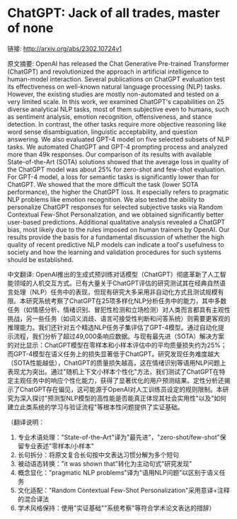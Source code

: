 # ChatGPT: Jack of all trades, master of none

链接: http://arxiv.org/abs/2302.10724v1

原文摘要:
OpenAI has released the Chat Generative Pre-trained Transformer (ChatGPT) and
revolutionized the approach in artificial intelligence to human-model
interaction. Several publications on ChatGPT evaluation test its effectiveness
on well-known natural language processing (NLP) tasks. However, the existing
studies are mostly non-automated and tested on a very limited scale. In this
work, we examined ChatGPT's capabilities on 25 diverse analytical NLP tasks,
most of them subjective even to humans, such as sentiment analysis, emotion
recognition, offensiveness, and stance detection. In contrast, the other tasks
require more objective reasoning like word sense disambiguation, linguistic
acceptability, and question answering. We also evaluated GPT-4 model on five
selected subsets of NLP tasks. We automated ChatGPT and GPT-4 prompting process
and analyzed more than 49k responses. Our comparison of its results with
available State-of-the-Art (SOTA) solutions showed that the average loss in
quality of the ChatGPT model was about 25% for zero-shot and few-shot
evaluation. For GPT-4 model, a loss for semantic tasks is significantly lower
than for ChatGPT. We showed that the more difficult the task (lower SOTA
performance), the higher the ChatGPT loss. It especially refers to pragmatic
NLP problems like emotion recognition. We also tested the ability to
personalize ChatGPT responses for selected subjective tasks via Random
Contextual Few-Shot Personalization, and we obtained significantly better
user-based predictions. Additional qualitative analysis revealed a ChatGPT
bias, most likely due to the rules imposed on human trainers by OpenAI. Our
results provide the basis for a fundamental discussion of whether the high
quality of recent predictive NLP models can indicate a tool's usefulness to
society and how the learning and validation procedures for such systems should
be established.

中文翻译:
OpenAI推出的生成式预训练对话模型（ChatGPT）彻底革新了人工智能领域的人机交互方式。已有大量关于ChatGPT评估的研究测试其在经典自然语言处理（NLP）任务中的表现，但现有研究大多采用非自动化方式且测试规模有限。本研究系统考察了ChatGPT在25项多样化NLP分析任务中的能力，其中多数任务（如情感分析、情绪识别、冒犯性检测和立场检测）对人类而言都具有主观性挑战，另一些任务（如词义消歧、语言可接受性判断和问答系统）则需要更客观的推理能力。我们还针对五个精选NLP任务子集评估了GPT-4模型。通过自动化提示流程，我们分析了超过49,000条响应数据。与现有最先进（SOTA）解决方案的对比显示：ChatGPT模型在零样本和小样本评估中的平均质量损失约为25%；而GPT-4模型在语义任务上的损失显著低于ChatGPT。研究发现任务难度越大（SOTA性能越低），ChatGPT的质量损失越高，这在情绪识别等语用NLP问题上表现尤为突出。通过"随机上下文小样本个性化"方法，我们测试了ChatGPT在特定主观任务中的响应个性化能力，获得了显著优化的用户预测结果。定性分析还揭示了ChatGPT存在偏见，这可能源于OpenAI对人工训练员设定的规则限制。本研究为深入探讨"预测型NLP模型的高性能是否能真正体现其社会实用性"以及"如何建立此类系统的学习与验证流程"等根本性问题提供了实证基础。  

（翻译说明：  
1. 专业术语处理："State-of-the-Art"译为"最先进"，"zero-shot/few-shot"保留专业表述"零样本/小样本"  
2. 长句拆分：将原文复合长句按中文表达习惯分解为多个短句  
3. 被动语态转换："it was shown that"转化为主动句式"研究发现"  
4. 概念显化："pragmatic NLP problems"译为"语用NLP问题"以区别于语义任务  
5. 文化适配："Random Contextual Few-Shot Personalization"采用意译+注释的混合译法  
6. 学术风格保持：使用"实证基础""系统考察"等符合学术论文表达的措辞）
